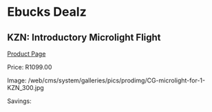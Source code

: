 
# Ebucks Dealz
## KZN: Introductory Microlight Flight
[Product Page](https://www.ebucks.com/web/shop/productSelected.do?prodId=223573922&catId=714893646)

Price: R1099.00

Image: /web/cms/system/galleries/pics/prodimg/CG-microlight-for-1-KZN_300.jpg

Savings: 


	